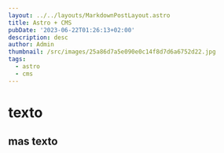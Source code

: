 ```yaml
---
layout: ../../layouts/MarkdownPostLayout.astro
title: Astro + CMS
pubDate: '2023-06-22T01:26:13+02:00'
description: desc
author: Admin
thumbnail: /src/images/25a86d7a5e090e0c14f8d7d6a6752d22.jpg
tags:
  - astro
  - cms
---
```

# texto

## mas texto
